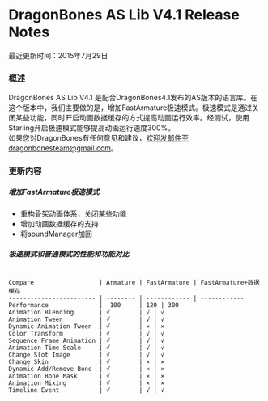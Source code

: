 ﻿DragonBones AS Lib V4.1 Release Notes
======================
最近更新时间：2015年7月29日  
### 概述
DragonBones AS Lib V4.1 是配合DragonBones4.1发布的AS版本的语言库。在这个版本中，我们主要做的是，增加FastArmature极速模式。极速模式是通过关闭某些功能，同时开启动画数据缓存的方式提高动画运行效率。经测试，使用 Starling开启极速模式能够提高动画运行速度300%。  
如果您对DragonBones有任何意见和建议，欢迎发邮件至dragonbonesteam@gmail.com。  

### 更新内容  
##### 增加FastArmature极速模式  
* 重构骨架动画体系，关闭某些功能
* 增加动画数据缓存的支持
* 将soundManager加回

##### 极速模式和普通模式的性能和功能对比

```

Compare                  | Armature | FastArmature | FastArmature+数据缓存
------------------------ | -------- | ------------ | ------------
Performance              |  100     | 120 | 300 
Animation Blending       | √        | √ | √ 
Animation Tween          | √        | √ | √ 
Dynamic Animation Tween  | √        | × | ×
Color Transform          | √        | √ | √ 
Sequence Frame Animation | √        | √ | √ 
Animation Time Scale     | √        | √ | √ 
Change Slot Image        | √        | √ | √ 
Change Skin              | √        | × | × 
Dynamic Add/Remove Bone  | √        | × | × 
Animation Bone Mask      | √        | × | × 
Animation Mixing         | √        | × | × 
Timeline Event           | √        | √ | √ 

```

